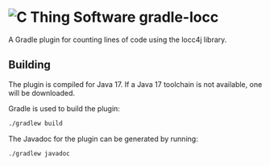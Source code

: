 # ![C Thing Software](https://www.cthing.com/branding/CThingSoftware-57x60.png "C Thing Software") gradle-locc

A Gradle plugin for counting lines of code using the locc4j library.

## Building
The plugin is compiled for Java 17. If a Java 17 toolchain is not available, one will be downloaded.

Gradle is used to build the plugin:
```bash
./gradlew build
```
The Javadoc for the plugin can be generated by running:
```bash
./gradlew javadoc
```
